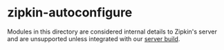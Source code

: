 # zipkin-autoconfigure

Modules in this directory are considered internal details to Zipkin's
server and are unsupported unless integrated with our [server build](../zipkin-server).
